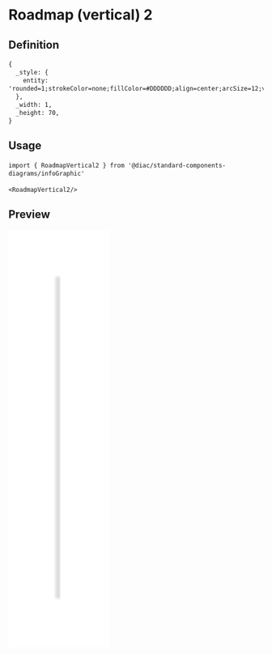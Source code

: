 # Roadmap (vertical) 2

## Definition

```
{
  _style: { 
    entity: 'rounded=1;strokeColor=none;fillColor=#DDDDDD;align=center;arcSize=12;verticalAlign=top;whiteSpace=wrap;html=1;fontSize=12;',
  },
  _width: 1,
  _height: 70,
}
```

## Usage

```
import { RoadmapVertical2 } from '@diac/standard-components-diagrams/infoGraphic'

<RoadmapVertical2/>
```

## Preview

<img src="./roadmap-vertical-2.png" width="200"/>
